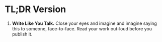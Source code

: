 # TL;DR Version

1. **Write Like You Talk.** Close your eyes and imagine and imagine saying this to someone, face-to-face. Read your work out-loud before you publish it.